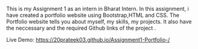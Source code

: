 This is my Assignment 1 as an intern in  Bharat Intern. In this assignment, i have created a portfolio website using Bootstrap,HTML and CSS.
The Portfolio website tells you about myself, my skills, my projects. It also have the neccessary and the required Github links of the project .

Live Demo: https://20prateek03.github.io/Assignment1-Portfolio-/